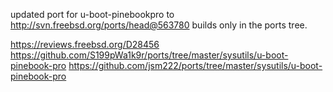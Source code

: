 updated port for u-boot-pinebookpro to
http://svn.freebsd.org/ports/head@563780
builds only in the ports tree.

https://reviews.freebsd.org/D28456
https://github.com/S199pWa1k9r/ports/tree/master/sysutils/u-boot-pinebook-pro
https://github.com/jsm222/ports/tree/master/sysutils/u-boot-pinebook-pro
